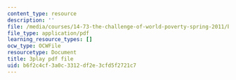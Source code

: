 ```yaml
---
content_type: resource
description: ''
file: /media/courses/14-73-the-challenge-of-world-poverty-spring-2011/b6f2c4cf3a0c3312df2e3cfd5f2721c7_kvmrpgEReX8.pdf
file_type: application/pdf
learning_resource_types: []
ocw_type: OCWFile
resourcetype: Document
title: 3play pdf file
uid: b6f2c4cf-3a0c-3312-df2e-3cfd5f2721c7
---
```


